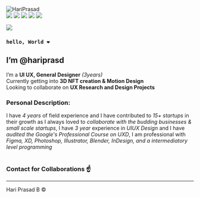   ![HariPrasad](https://lh3.googleusercontent.com/pw/AM-JKLWlERLq-NptZB8FObR-Z0k_mFOV7SwwhajXTXDCkHJx6xf4vDod_H8NReCbmpv0HyYRXZQ8uMtoTIaz1Vy9oV6OxsI1XDJOupujOoExsI3yXkL3dzt94O_Q4O_gdb-CQS9xYG6tl5XOWHX6y3Gpy-wARQ=s150-no?authuser=0) <br>
[![](https://lh4.googleusercontent.com/SYVH6l5jlMOkL4ZBVrZ4RYJHQjr4XkdPOTt5mkDmAOwj9sAC5sOncDFHEhmY7EIsk0v-HwVf2GxFpEObrhjz=w1922-h938)](https://www.facebook.com/hriprasd)
[![](https://lh5.googleusercontent.com/cBqEmW-KJxRFacO7qz2W36DSxUeUb3BFv1fWBuEZXcyx9Cp6YYaZL9n3WYZpnI7m7dCE-_FjFabJAbrkcy77=w1163-h938)](https://instagram.com/haripras.d)
[![](https://lh5.googleusercontent.com/6VQBYh0zszN13jux9-2o9X_AZNOQckjbXY3D1tdSvLLJEGWYxDNVr3grGZoTKosee9_kzzveJT9sT5N4TEAp=w1163-h938)](https://wa.me/c/919345160259)
[![](https://lh3.googleusercontent.com/_YrvEkcd0GL--IIytuuCF3VVYoT5CJjir-l8LbTX1Yv1FxGp7nqV2wMmt9-gPF51XChdxr2uA8ivmI-m6FaJ=w1163-h938)](https://www.behance.net/hariprasd)
[![](https://lh6.googleusercontent.com/PAfEBeEF8vHUv7LsHHgQYah6Ho_dF_zeLilbZxxyYCaPOyql83FWL2iJVmeQCn1fgqcnWMt_T-xz6Pmrv95_=w1163-h938)](https://twitter.com/haripras_d) <br>

[![](https://lh3.googleusercontent.com/65bvDLgkpFKCec7MpSKfBkQII7PFc6LZ8hUuKNH0EyS9lLoKvu_YLYkm8FwcqtGDeqDXoa-eFJQB2qgwFVAB=w1163-h938)](https://drive.google.com/drive/folders/14ikSuvyYcKh3odfntSc-SAc77GHmYFGX?usp=sharing)
### `hello, World ❤️`<br>
## I’m **@hariprasd** <br>
 I’m a **UI UX, General Designer** *(3years)* <br>
 Currently getting into **3D NFT creation & Motion Design** <br>
 Looking to collaborate on **UX Research and Design Projects** <br>

### **Personal Description:** <br>

I have *4 years* of field experience and I have contributed to *15+ startups* in their growth as I always loved to *collaborate with the budding businesses & small scale startups*,
I have *3 year* experience in *UIUX Design* and I have *audited the Google's Professional Course on UXD*, I am professional with *Figma, XD, Photoshop, Illustrator, Blender, InDesign, and a intermediatory level programming* <br><br>
### **Contact for Collaborations ☝️**<br>

------
Hari Prasad B ©

